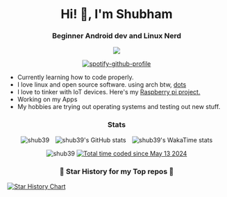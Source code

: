 <h1 align="center">Hi! 👋, I'm Shubham</h1>
<h3 align="center">Beginner Android dev and Linux Nerd</h3>
<div align="center"> 
  
[![](https://img.shields.io/badge/website-red?style=for-the-badge&logo=browser&color=CCE8E9&logoColor=D9E0EE&labelColor=292324)](https://shub39.netlify.app) 

</div>

<div align="center">
  
[![spotify-github-profile](https://spotify-github-profile.kittinanx.com/api/view?uid=31z7oxobdiwrat5belvf7biitlny&cover_image=false&theme=default&show_offline=true&background_color=121212&interchange=true&bar_color=53b14f&bar_color_cover=false)](https://spotify-github-profile.kittinanx.com/api/view?uid=31z7oxobdiwrat5belvf7biitlny&redirect=true)

</div>

- Currently learning how to code properly.
- I love linux and open source software. using arch btw, [dots](https://github.com/shub39/dotfiles/)
- I love to tinker with IoT devices. Here's my <a href="https://github.com/shub39/biometric-attendance"> Raspberry pi project. </a>
- Working on my Apps
- My hobbies are trying out operating systems and testing out new stuff.


<h3 align="center">Stats</h3>
<p align="center">
  <img src="https://github-readme-stats.vercel.app/api/top-langs?username=shub39&show_icons=true&theme=gruvbox&locale=en&layout=compact" alt="shub39" style="margin-right: 10px;" />
  <img src="https://github-readme-stats.vercel.app/api?username=shub39&show_icons=true&theme=gruvbox" alt="shub39's GitHub stats" style="margin-right: 10px;" />
  <img src="https://github-readme-stats.vercel.app/api/wakatime?username=shub39&theme=gruvbox" alt="shub39's WakaTime stats" />
</p>

<p align="center">
  <img src="https://komarev.com/ghpvc/?username=shub39&label=Potential%20Lovers&color=0e75b6" alt="shub39" />
  <a href="https://wakatime.com/@751017ec-628e-43ac-b25d-73504a6baa8f"><img src="https://wakatime.com/badge/user/751017ec-628e-43ac-b25d-73504a6baa8f.svg" alt="Total time coded since May 13 2024" /></a>
</p>

<h3 align="center">🌟 Star History for my Top repos 🌟</h3>

[![Star History Chart](https://api.star-history.com/svg?repos=shub39/Grit,shub39/Rush,shub39/dotfiles&type=Date)](https://star-history.com/#shub39/Grit&shub39/Rush&shub39/dotfiles&Date)
